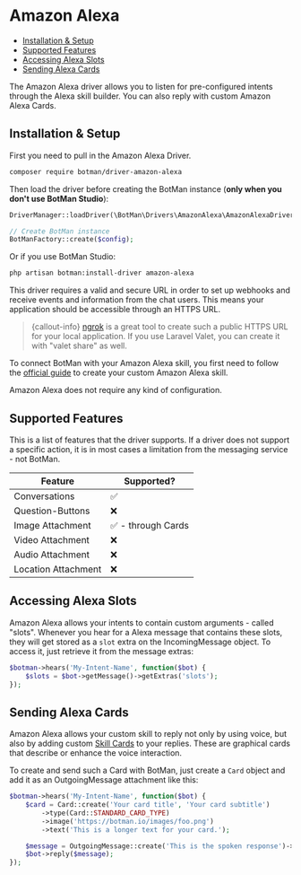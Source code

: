 # Amazon Alexa

- [Installation & Setup](#installation-setup)
- [Supported Features](#supported-features)
- [Accessing Alexa Slots](#alexa-slots)
- [Sending Alexa Cards](#sending-alexa-cards)

The Amazon Alexa driver allows you to listen for pre-configured intents through the Alexa skill builder. You can also reply with custom Amazon Alexa Cards.

<a id="installation-setup"></a>
## Installation & Setup

First you need to pull in the Amazon Alexa Driver.

```sh
composer require botman/driver-amazon-alexa
```

Then load the driver before creating the BotMan instance (**only when you don't use BotMan Studio**):

```php
DriverManager::loadDriver(\BotMan\Drivers\AmazonAlexa\AmazonAlexaDriver::class);

// Create BotMan instance
BotManFactory::create($config);
```

Or if you use BotMan Studio:

```sh
php artisan botman:install-driver amazon-alexa
```

This driver requires a valid and secure URL in order to set up webhooks and receive events and information from the chat users. This means your application should be accessible through an HTTPS URL.

> {callout-info} [ngrok](https://ngrok.com/) is a great tool to create such a public HTTPS URL for your local application. If you use Laravel Valet, you can create it with "valet share" as well.


To connect BotMan with your Amazon Alexa skill, you first need to follow the [official guide](https://developer.amazon.com/docs/ask-overviews/build-skills-with-the-alexa-skills-kit.html) to create your custom Amazon Alexa skill.

Amazon Alexa does not require any kind of configuration.


<a id="supported-features"></a>
## Supported Features
This is a list of features that the driver supports.
If a driver does not support a specific action, it is in most cases a limitation from the messaging service - not BotMan.

<table class="table">
<thead>
    <tr>
        <th>Feature</th>
        <th>Supported?</th>
    </tr>
</thead>
<tbody>
    <tr>
        <td>Conversations</td>
        <td>✅</td>
    </tr>
    <tr>
        <td>Question-Buttons</td>
        <td>❌</td>
    </tr>
    <tr>
        <td>Image Attachment</td>
        <td>✅ - through Cards</td>
    </tr>
    <tr>
        <td>Video Attachment</td>
        <td>❌</td>
    </tr>
    <tr>
        <td>Audio Attachment</td>
        <td>❌</td>
    </tr>
    <tr>
        <td>Location Attachment</td>
        <td>❌</td>
    </tr>
</tbody>
</table>

<a id="alexa-slots"></a>
## Accessing Alexa Slots

Amazon Alexa allows your intents to contain custom arguments - called "slots". Whenever you hear for a Alexa message that contains these slots, they will get stored as a `slot` extra on the IncomingMessage object. To access it, just retrieve it from the message extras:

```php
$botman->hears('My-Intent-Name', function($bot) {
    $slots = $bot->getMessage()->getExtras('slots');
});
```

<a id="sending-alexa-cards"></a>
## Sending Alexa Cards

Amazon Alexa allows your custom skill to reply not only by using voice, but also by adding custom [Skill Cards](https://developer.amazon.com/docs/custom-skills/include-a-card-in-your-skills-response.html) to your replies. These are graphical cards that describe or enhance the voice interaction.

To create and send such a Card with BotMan, just create a `Card` object and add it as an OutgoingMessage attachment like this:

```php
$botman->hears('My-Intent-Name', function($bot) {
    $card = Card::create('Your card title', 'Your card subtitle')
        ->type(Card::STANDARD_CARD_TYPE)
        ->image('https://botman.io/images/foo.png')
        ->text('This is a longer text for your card.');

    $message = OutgoingMessage::create('This is the spoken response')->withAttachment($card)
    $bot->reply($message);
});
```
